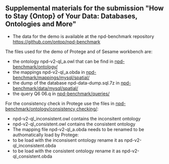  Supplemental materials for the submission "How to Stay {Ontop} of Your Data: Databases, Ontologies and More"
 ------------------------------------------------------------------
 
 - The data for the demo is available at the npd-benchmark repository  https://github.com/ontop/npd-benchmark

The files used for the demo of Protege and of Sesame workbench are:
- the ontology npd-v2-ql_a.owl that can be find in [npd-benchmark/ontology/](https://github.com/ontop/npd-benchmark/tree/master/ontology)
- the mappings npd-v2-ql_a.obda in [npd-benchmark/mappings/mysql/spatial/](https://github.com/ontop/npd-benchmark/tree/master/mappings/mysql/spatial)
- the dump  of the database npd-data-dump.sql.7z in [npd-benchmark/data/mysql/spatial/](https://github.com/ontop/npd-benchmark/tree/master/data/mysql/spatial)
- the query Q6 06.q in [npd-benchmark/queries/](https://github.com/ontop/npd-benchmark/tree/master/queries)

 
For the consistency check in Protege use the files in [npd-benchmark/ontology/consistency checking/](https://github.com/ontop/npd-benchmark/tree/master/ontology/consistency%20checking):
- npd-v2-ql_inconsistent.owl contains the inconsitent ontology
- npd-v2-ql_consistent.owl contains the consistent ontology
- The mapping file npd-v2-ql_a.obda needs to be renamed to be authomatically load by Protege:
 - to be load with the inconsisent ontology rename it as npd-v2-ql_inconsistent.obda
 - to be load with the consistent ontology rename it as npd-v2-ql_consistent.obda 
